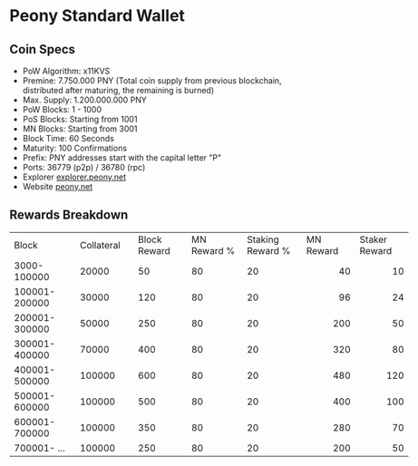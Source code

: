 # Peony Standard Wallet

## Coin Specs

- PoW Algorithm: x11KVS  
- Premine: 7.750.000 PNY (Total coin supply from previous blockchain, distributed after maturing, the remaining is burned)
- Max. Supply: 1.200.000.000 PNY 
- PoW Blocks: 1 - 1000
- PoS Blocks: Starting from 1001
- MN Blocks: Starting from 3001
- Block Time: 60 Seconds
- Maturity: 100 Confirmations 
- Prefix: PNY addresses start with the capital letter "P"  
- Ports: 36779 (p2p) / 36780 (rpc)   
- Explorer [explorer.peony.net](https://explorer.peony.net/)   
- Website [peony.net](https://peony.net/)   

## Rewards Breakdown
<table border=0 cellpadding=0 cellspacing=0 width=701 class=xl6553517252
 style='border-collapse:collapse;table-layout:fixed;width:528pt'>
 <col class=xl6553517252 width=139 style='mso-width-source:userset;mso-width-alt:
 4785;width:104pt'>
 <col class=xl6553517252 width=107 span=2 style='mso-width-source:userset;
 mso-width-alt:3702;width:81pt'>
 <col class=xl6553517252 width=134 style='mso-width-source:userset;mso-width-alt:
 4608;width:100pt'>
 <col class=xl6553517252 width=107 span=2 style='mso-width-source:userset;
 mso-width-alt:3702;width:81pt'>
 <tr height=21 style='mso-height-source:userset;height:15.75pt'>
  <td height=21 class=xl6317252 width=150 style='height:15.75pt;width:104pt'>Block</td>
  <td class=xl6317252 width=107 style='width:81pt'>Collateral</td>
  <td class=xl6317252 width=107 style='width:81pt'>Block Reward</td>
  <td class=xl6317252 width=107 style='width:81pt'>MN Reward %</td>
  <td class=xl6317252 width=134 style='width:100pt'>Staking Reward %</td>
  <td class=xl6317252 width=107 style='width:81pt'>MN Reward</td>
  <td class=xl6317252 width=107 style='width:81pt'>Staker Reward</td>
 </tr>
 <tr height=21 style='mso-height-source:userset;height:15.75pt'>
  <td height=21 class=xl6417252 style='height:15.75pt'>3000-100000</td>
  <td class=xl6517252>20000</td>
  <td class=xl6517252>50</td>
  <td class=xl6617252>80</td>
  <td class=xl6617252>20</td>
  <td class=xl6717252 align=right>40</td>
  <td class=xl6553517252 align=right>10</td>
 </tr>
 <tr height=21 style='mso-height-source:userset;height:15.75pt'>
  <td height=21 class=xl6417252 style='height:15.75pt'>100001-200000</td>
  <td class=xl6517252>30000</td>
  <td class=xl6617252>120</td>
  <td class=xl6617252>80</td>
  <td class=xl6617252>20</td>
  <td class=xl6717252 align=right>96</td>
  <td class=xl6817252 align=right>24</td>
 </tr>
 <tr height=21 style='mso-height-source:userset;height:15.75pt'>
  <td height=21 class=xl6417252 style='height:15.75pt'>200001-300000</td>
  <td class=xl6517252>50000</td>
  <td class=xl6617252>250</td>
  <td class=xl6617252>80</td>
  <td class=xl6617252>20</td>
  <td class=xl6717252 align=right>200</td>
  <td class=xl6817252 align=right>50</td>
 </tr>
 <tr height=21 style='mso-height-source:userset;height:15.75pt'>
  <td height=21 class=xl6417252 style='height:15.75pt'>300001-400000</td>
  <td class=xl6517252>70000</td>
  <td class=xl6617252>400</td>
  <td class=xl6617252>80</td>
  <td class=xl6617252>20</td>
  <td class=xl6717252 align=right>320</td>
  <td class=xl6817252 align=right>80</td>
 </tr>
 <tr height=21 style='mso-height-source:userset;height:15.75pt'>
  <td height=21 class=xl6417252 style='height:15.75pt'>400001-500000</td>
  <td class=xl6517252>100000</td>
  <td class=xl6617252>600</td>
  <td class=xl6617252>80</td>
  <td class=xl6617252>20</td>
  <td class=xl6717252 align=right>480</td>
  <td class=xl6817252 align=right>120</td>
 </tr>
 <tr height=21 style='mso-height-source:userset;height:15.75pt'>
  <td height=21 class=xl6417252 style='height:15.75pt'>500001-600000</td>
  <td class=xl6517252>100000</td>
  <td class=xl6617252>500</td>
  <td class=xl6617252>80</td>
  <td class=xl6617252>20</td>
  <td class=xl6717252 align=right>400</td>
  <td class=xl6817252 align=right>100</td>
 </tr>
 <tr height=21 style='mso-height-source:userset;height:15.75pt'>
  <td height=21 class=xl6417252 style='height:15.75pt'>600001-700000</td>
  <td class=xl6517252>100000</td>
  <td class=xl6617252>350</td>
  <td class=xl6617252>80</td>
  <td class=xl6617252>20</td>
  <td class=xl6717252 align=right>280</td>
  <td class=xl6817252 align=right>70</td>
 </tr>
 <tr height=21 style='mso-height-source:userset;height:15.75pt'>
  <td height=21 class=xl6417252 style='height:15.75pt'>700001- ...</td>
  <td class=xl6517252>100000</td>
  <td class=xl6617252>250</td>
  <td class=xl6617252>80</td>
  <td class=xl6617252>20</td>
  <td class=xl6717252 align=right>200</td>
  <td class=xl6817252 align=right>50</td>
 </table>
